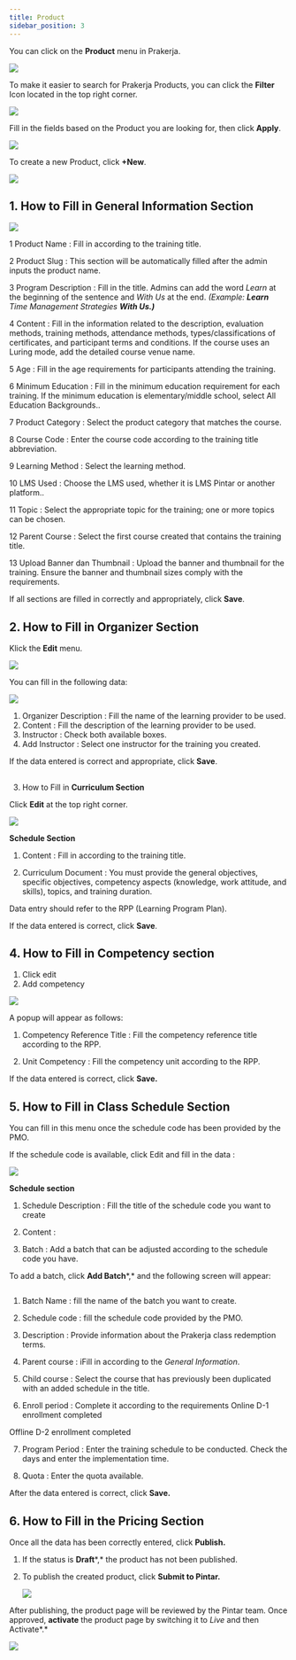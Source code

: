 ```yaml
---
title: Product
sidebar_position: 3
---
```

You can click on the **Product** menu in Prakerja.

![](/img/product-1.png)

To make it easier to search for Prakerja Products, you can click the **Filter** Icon located in the top right corner.

![](/img/product-2.png)

Fill in the fields based on the Product you are looking for, then click **Apply**.

![](/img/product-3.png)

To create a new Product, click **+New**.

![](/img/product-4.png)

## 1. How to Fill in General Information Section

![](/img/product-5.png)

1 Product Name : Fill in according to the training title.

2 Product Slug : This section will be automatically filled after the admin inputs the product name.

3 Program Description : Fill in the title. Admins can add the word *Learn* at the beginning of the sentence and *With Us* at the end. *(Example: **Learn** Time Management Strategies **With Us.)*** 

4 Content : Fill in the information related to the description, evaluation methods, training methods, attendance methods, types/classifications of certificates, and participant terms and conditions.
If the course uses an Luring mode, add the detailed course venue name.

5 Age : Fill in the age requirements for participants attending the training.

6 Minimum Education : Fill in the minimum education requirement for each training. If the minimum education is elementary/middle school, select All Education Backgrounds..

7 Product Category : Select the product category that matches the course.

8 Course Code : Enter the course code according to the training title abbreviation.

9 Learning Method : Select the learning method.

10 LMS Used : Choose the LMS used, whether it is LMS Pintar or another platform..

11 Topic : Select the appropriate topic for the training; one or more topics can be chosen.

12 Parent Course : Select the first course created that contains the training title.

13 Upload Banner dan Thumbnail : Upload the banner and thumbnail for the training. Ensure the banner and thumbnail sizes comply with the requirements.

If all sections are filled in correctly and appropriately, click **Save**.



## 2. How to Fill in **Organizer Section**

Klick the **Edit** menu.

![](/img/product-6.png)

You can fill in the following data:

![](/img/product-7.png)

1. Organizer Description : Fill the name of the learning provider to be used.
2. Content : Fill the description of the learning provider to be used.
3. Instructor : Check both available boxes.
4. Add Instructor	: Select one instructor for the training you created.

If the data entered is correct and appropriate, click **Save**.

## 
3. How to Fill in **Curriculum Section**

Click **Edit** at the top right corner.

![](/img/product-8.png)

**Schedule Section**

1. Content : Fill in according to the training title.

2. Curriculum Document : You must provide the general objectives, specific objectives, competency aspects (knowledge, work attitude, and skills), topics, and training duration. 

Data entry should refer to the RPP (Learning Program Plan).

If the data entered is correct, click **Save**.



## 4. How to Fill in **Competency s**ection

1. Click edit
2. Add competency

![](/img/product-9.png)

A popup will appear as follows:

1. Competency Reference Title : Fill the competency reference title according to the RPP.

2. Unit Competency : Fill the competency unit according to the RPP. 

If the data entered is correct, click **Save.**



## **5. How to Fill in Class Schedule** Section

You can fill in this menu once the schedule code has been provided by the PMO.

If the schedule code is available, click Edit and fill in the data :

![](/img/product-10.png)

**Schedule section**

1. Schedule Description : Fill the title of the schedule code you want to create

2. Content : 

3. Batch : Add a batch that can be adjusted according to the schedule code you have. 

To add a batch, click **Add Batch***,* and the following screen will appear:

![]()

1. Batch Name : fill the name of the batch you want to create.

2. Schedule code : fill the schedule code provided by the PMO.

3. Description : Provide information about the Prakerja class redemption terms.

4. Parent course : iFill in according to the *General Information*.

5. Child course : Select the course that has previously been duplicated with an added schedule in the title.

6. Enroll period : Complete it according to the requirements
Online D-1 enrollment completed

Offline D-2 enrollment completed

7. Program Period : Enter the training schedule to be conducted. Check the days and enter the implementation time.

8. Quota : Enter the quota available. 

After the data entered is correct, click **Save.** 



## 6. How to Fill in the **Pricing S**ection

Once all the data has been correctly entered, click **Publish.**

1. If the status is **Draft***,* the product has not been published.
2. To publish the created product, click **Submit to Pintar.**

   ![](/img/product-14.png)

After publishing, the product page will be reviewed by the Pintar team. Once approved, **activate** the product page by switching it to *Live* and then Activate*.*

![](/img/product-15.png)

